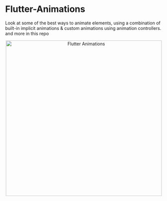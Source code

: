 # Flutter-Animations
Look at some of the best ways to animate elements, using a combination of built-in implicit animations &amp; custom animations using animation controllers. and more in this repo

<p align="center">
  <img src="https://flutterindia.dev/flappy-dash.gif" alt="Flutter Animations" width="500">
</p>
